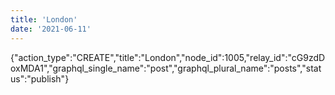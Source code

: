 ```yaml
---
title: 'London'
date: '2021-06-11'
---
```


{"action_type":"CREATE","title":"London","node_id":1005,"relay_id":"cG9zdDoxMDA1","graphql_single_name":"post","graphql_plural_name":"posts","status":"publish"}
